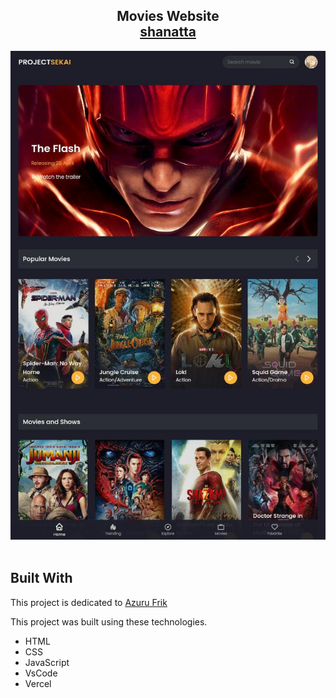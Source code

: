 <h2 align="center">
  Movies Website<br/>
  <a href="https://shanatta.vercel.app/#" target="_blank">shanatta</a>
</h2>
<div align="center">
  <img alt="Demo" src="./img/phone-ui.jpeg" />
</div>

<br/>

## Built With

This project is dedicated to <a href="https://github.com/z-real2828" target="_blank">Azuru Frik</a><br/>

This project was built using these technologies.

- HTML
- CSS
- JavaScript
- VsCode
- Vercel 

